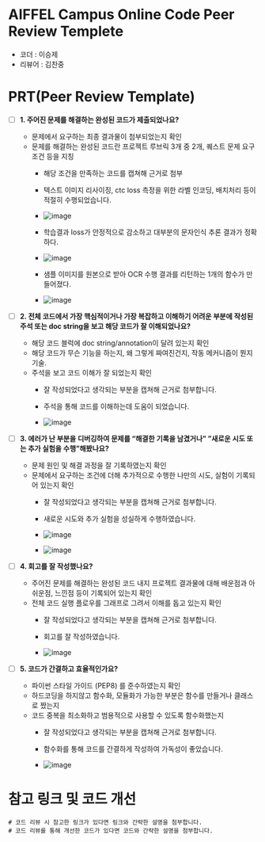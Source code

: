 # AIFFEL Campus Online Code Peer Review Templete
- 코더 : 이승제
- 리뷰어 : 김찬중



# PRT(Peer Review Template)
- [ ]  **1. 주어진 문제를 해결하는 완성된 코드가 제출되었나요?**
    - 문제에서 요구하는 최종 결과물이 첨부되었는지 확인
    - 문제를 해결하는 완성된 코드란 프로젝트 루브릭 3개 중 2개, 
    퀘스트 문제 요구조건 등을 지칭
        - 해당 조건을 만족하는 코드를 캡쳐해 근거로 첨부
     
        - 텍스트 이미지 리사이징, ctc loss 측정을 위한 라벨 인코딩, 배치처리 등이 적절히 수행되었습니다.
        - ![image](https://github.com/kcj4800/AIFFEL7_Quest_SJ/assets/128466813/94de6a38-189a-4f4f-b3e0-367d3f34dc1b)

        - 학습결과 loss가 안정적으로 감소하고 대부분의 문자인식 추론 결과가 정확하다.
        - ![image](https://github.com/kcj4800/AIFFEL7_Quest_SJ/assets/128466813/6ee1a91d-212c-49c7-b5d2-f4b066d09255)

        - 샘플 이미지를 원본으로 받아 OCR 수행 결과를 리턴하는 1개의 함수가 만들어졌다.
        - ![image](https://github.com/kcj4800/AIFFEL7_Quest_SJ/assets/128466813/91939e34-a1ce-47c9-865e-78039ea513dc)


    
- [ ]  **2. 전체 코드에서 가장 핵심적이거나 가장 복잡하고 이해하기 어려운 부분에 작성된 
주석 또는 doc string을 보고 해당 코드가 잘 이해되었나요?**
    - 해당 코드 블럭에 doc string/annotation이 달려 있는지 확인
    - 해당 코드가 무슨 기능을 하는지, 왜 그렇게 짜여진건지, 작동 메커니즘이 뭔지 기술.
    - 주석을 보고 코드 이해가 잘 되었는지 확인
        - 잘 작성되었다고 생각되는 부분을 캡쳐해 근거로 첨부합니다.
     
        - 주석을 통해 코드를 이해하는데 도움이 되었습니다.
        - ![image](https://github.com/kcj4800/AIFFEL7_Quest_SJ/assets/128466813/d5d0342b-e231-4989-a57e-be03683f51ca)

        
- [ ]  **3. 에러가 난 부분을 디버깅하여 문제를 “해결한 기록을 남겼거나” 
”새로운 시도 또는 추가 실험을 수행”해봤나요?**
    - 문제 원인 및 해결 과정을 잘 기록하였는지 확인
    - 문제에서 요구하는 조건에 더해 추가적으로 수행한 나만의 시도, 
    실험이 기록되어 있는지 확인
        - 잘 작성되었다고 생각되는 부분을 캡쳐해 근거로 첨부합니다.
     
        - 새로운 시도와 추가 실험을 성실하게 수행하였습니다.
        - ![image](https://github.com/kcj4800/AIFFEL7_Quest_SJ/assets/128466813/8a2c8241-22c2-4703-9b8b-3a52de312118)
        - ![image](https://github.com/kcj4800/AIFFEL7_Quest_SJ/assets/128466813/dcbc9f34-2b65-4c36-a653-58655fd76c05)


        
- [ ]  **4. 회고를 잘 작성했나요?**
    - 주어진 문제를 해결하는 완성된 코드 내지 프로젝트 결과물에 대해
    배운점과 아쉬운점, 느낀점 등이 기록되어 있는지 확인
    - 전체 코드 실행 플로우를 그래프로 그려서 이해를 돕고 있는지 확인
        - 잘 작성되었다고 생각되는 부분을 캡쳐해 근거로 첨부합니다.
     
        - 회고를 잘 작성하였습니다.
        - ![image](https://github.com/kcj4800/AIFFEL7_Quest_SJ/assets/128466813/51f6b70b-5bb6-4846-8124-6e2d1970a440)

        
- [ ]  **5. 코드가 간결하고 효율적인가요?**
    - 파이썬 스타일 가이드 (PEP8) 를 준수하였는지 확인
    - 하드코딩을 하지않고 함수화, 모듈화가 가능한 부분은 함수를 만들거나 클래스로 짰는지
    - 코드 중복을 최소화하고 범용적으로 사용할 수 있도록 함수화했는지
        - 잘 작성되었다고 생각되는 부분을 캡쳐해 근거로 첨부합니다.
     
        - 함수화를 통해 코드를 간결하게 작성하여 가독성이 좋았습니다.
        - ![image](https://github.com/kcj4800/AIFFEL7_Quest_SJ/assets/128466813/df59f22a-9e06-4fe3-9a16-367f2e5b8b5e)



# 참고 링크 및 코드 개선
```
# 코드 리뷰 시 참고한 링크가 있다면 링크와 간략한 설명을 첨부합니다.
# 코드 리뷰를 통해 개선한 코드가 있다면 코드와 간략한 설명을 첨부합니다.
```
